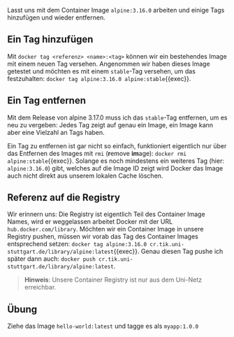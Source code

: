 Lasst uns mit dem Container Image `alpine:3.16.0` arbeiten und einige Tags hinzufügen und wieder entfernen.

## Ein Tag hinzufügen

Mit `docker tag <referenz> <name>:<tag>` können wir ein bestehendes Image mit einem neuen Tag versehen. Angenommen wir haben dieses Image getestet und möchten es mit einem `stable`-Tag versehen, um das festzuhalten: `docker tag alpine:3.16.0 alpine:stable`{{exec}}. 

## Ein Tag entfernen

Mit dem Release von alpine 3.17.0 muss ich das `stable`-Tag entfernen, um es neu zu vergeben: Jedes Tag zeigt auf genau ein Image, ein Image kann aber eine Vielzahl an Tags haben.

Ein Tag zu entfernen ist gar nicht so einfach, funktioniert eigentlich nur über das Entfernen des Images mit `rmi` (**r**emove **im**age): `docker rmi alpine:stable`{{exec}}. Solange es noch mindestens ein weiteres Tag (hier: `alpine:3.16.0`) gibt, welches auf die Image ID zeigt wird Docker das Image auch nicht direkt aus unserem lokalen Cache löschen.

## Referenz auf die Registry

Wir erinnern uns: Die Registry ist eigentlich Teil des Container Image Names, wird er weggelassen arbeitet Docker mit der URL `hub.docker.com/library`. Möchten wir ein Container Image in unsere Registry pushen, müssen wir vorab das Tag des Container Images entsprechend setzen: `docker tag alpine:3.16.0 cr.tik.uni-stuttgart.de/library/alpine:latest`{{exec}}. Genau diesen Tag pushe ich später dann auch: `docker push cr.tik.uni-stuttgart.de/library/alpine:latest`.

> **Hinweis**: Unsere Container Registry ist nur aus dem Uni-Netz erreichbar.

## Übung
Ziehe das Image `hello-world:latest` und tagge es als `myapp:1.0.0`